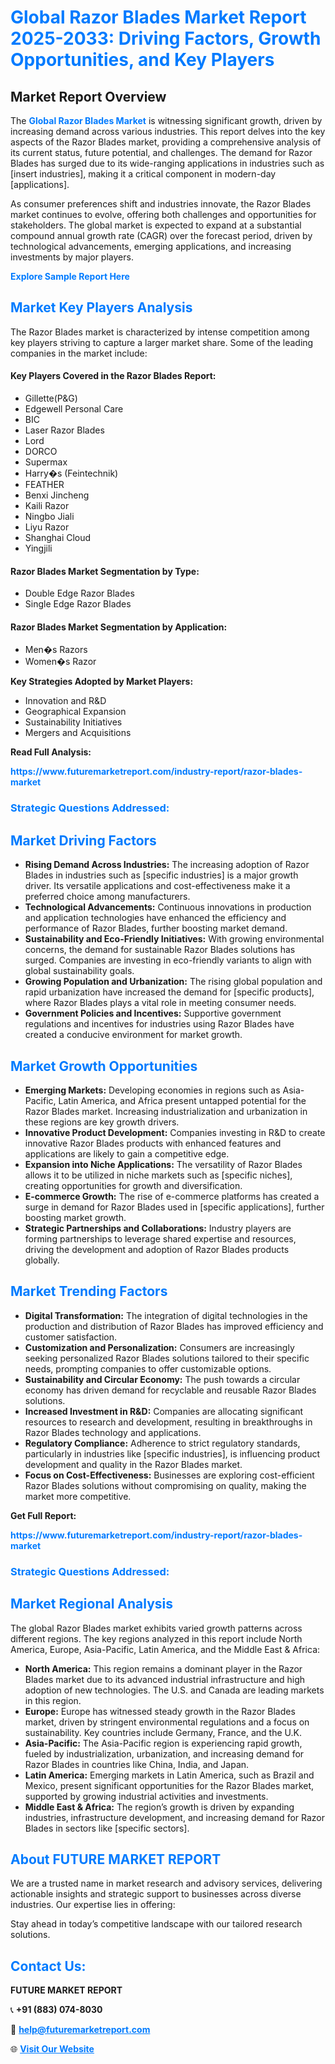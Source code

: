 <h1 style="color: #007BFF;">Global Razor Blades Market Report 2025-2033: Driving Factors, Growth Opportunities, and Key Players</h1>

<section id="overview">
<h2>Market Report Overview</h2>
<p>The <a href="https://www.futuremarketreport.com/industry-report/razor-blades-market" style="color: #007BFF; text-decoration: none;"><strong>Global Razor Blades Market</strong></a> is witnessing significant growth, driven by increasing demand across various industries. This report delves into the key aspects of the Razor Blades market, providing a comprehensive analysis of its current status, future potential, and challenges. The demand for Razor Blades has surged due to its wide-ranging applications in industries such as [insert industries], making it a critical component in modern-day [applications].</p>
<p>As consumer preferences shift and industries innovate, the Razor Blades market continues to evolve, offering both challenges and opportunities for stakeholders. The global market is expected to expand at a substantial compound annual growth rate (CAGR) over the forecast period, driven by technological advancements, emerging applications, and increasing investments by major players.</p>
</section>

<section id="overview">
<p><a href="https://www.futuremarketreport.com/request-sample/reportId=109458" style="color: #007BFF; text-decoration: none;"><strong>Explore Sample Report Here</strong></a></p>
</section>

<section id="key-players">
<h2 style="color: #007BFF;">Market Key Players Analysis</h2>
<p>The Razor Blades market is characterized by intense competition among key players striving to capture a larger market share. Some of the leading companies in the market include:</p>
<h4>Key Players Covered in the Razor Blades Report:</h4>
<ul><li>Gillette(P&amp;G)</li><li>Edgewell Personal Care</li><li>BIC</li><li>Laser Razor Blades</li><li>Lord</li><li>DORCO</li><li>Supermax</li><li>Harry�s (Feintechnik)</li><li>FEATHER</li><li>Benxi Jincheng</li><li>Kaili Razor</li><li>Ningbo Jiali</li><li>Liyu Razor</li><li>Shanghai Cloud</li><li>Yingjili</li></ul>
<h4>Razor Blades Market Segmentation by Type:</h4>
<ul><li>Double Edge Razor Blades</li><li>Single Edge Razor Blades</li></ul>

<h4>Razor Blades Market Segmentation by Application:</h4>
<ul><li>Men�s Razors</li><li>Women�s Razor</li></ul>
<p><strong>Key Strategies Adopted by Market Players:</strong></p>
<ul>
<li>Innovation and R&D</li>
<li>Geographical Expansion</li>
<li>Sustainability Initiatives</li>
<li>Mergers and Acquisitions</li>
</ul>
</section>

<section>
<p><strong>Read Full Analysis: </strong></p><a href="https://www.futuremarketreport.com/industry-report/razor-blades-market" style="color: #007BFF; text-decoration: none;"><strong>https://www.futuremarketreport.com/industry-report/razor-blades-market</strong></a>
<h3 style="color: #007BFF;">Strategic Questions Addressed:</h3>
</section>

<section id="driving-factors">
<h2 style="color: #007BFF;">Market Driving Factors</h2>
<ul>
<li><strong>Rising Demand Across Industries:</strong> The increasing adoption of Razor Blades in industries such as [specific industries] is a major growth driver. Its versatile applications and cost-effectiveness make it a preferred choice among manufacturers.</li>
<li><strong>Technological Advancements:</strong> Continuous innovations in production and application technologies have enhanced the efficiency and performance of Razor Blades, further boosting market demand.</li>
<li><strong>Sustainability and Eco-Friendly Initiatives:</strong> With growing environmental concerns, the demand for sustainable Razor Blades solutions has surged. Companies are investing in eco-friendly variants to align with global sustainability goals.</li>
<li><strong>Growing Population and Urbanization:</strong> The rising global population and rapid urbanization have increased the demand for [specific products], where Razor Blades plays a vital role in meeting consumer needs.</li>
<li><strong>Government Policies and Incentives:</strong> Supportive government regulations and incentives for industries using Razor Blades have created a conducive environment for market growth.</li>
</ul>
</section>

<section id="growth-opportunities">
<h2 style="color: #007BFF;">Market Growth Opportunities</h2>
<ul>
<li><strong>Emerging Markets:</strong> Developing economies in regions such as Asia-Pacific, Latin America, and Africa present untapped potential for the Razor Blades market. Increasing industrialization and urbanization in these regions are key growth drivers.</li>
<li><strong>Innovative Product Development:</strong> Companies investing in R&D to create innovative Razor Blades products with enhanced features and applications are likely to gain a competitive edge.</li>
<li><strong>Expansion into Niche Applications:</strong> The versatility of Razor Blades allows it to be utilized in niche markets such as [specific niches], creating opportunities for growth and diversification.</li>
<li><strong>E-commerce Growth:</strong> The rise of e-commerce platforms has created a surge in demand for Razor Blades used in [specific applications], further boosting market growth.</li>
<li><strong>Strategic Partnerships and Collaborations:</strong> Industry players are forming partnerships to leverage shared expertise and resources, driving the development and adoption of Razor Blades products globally.</li>
</ul>
</section>

<section id="trending-factors">
<h2 style="color: #007BFF;">Market Trending Factors</h2>
<ul>
<li><strong>Digital Transformation:</strong> The integration of digital technologies in the production and distribution of Razor Blades has improved efficiency and customer satisfaction.</li>
<li><strong>Customization and Personalization:</strong> Consumers are increasingly seeking personalized Razor Blades solutions tailored to their specific needs, prompting companies to offer customizable options.</li>
<li><strong>Sustainability and Circular Economy:</strong> The push towards a circular economy has driven demand for recyclable and reusable Razor Blades solutions.</li>
<li><strong>Increased Investment in R&D:</strong> Companies are allocating significant resources to research and development, resulting in breakthroughs in Razor Blades technology and applications.</li>
<li><strong>Regulatory Compliance:</strong> Adherence to strict regulatory standards, particularly in industries like [specific industries], is influencing product development and quality in the Razor Blades market.</li>
<li><strong>Focus on Cost-Effectiveness:</strong> Businesses are exploring cost-efficient Razor Blades solutions without compromising on quality, making the market more competitive.</li>
</ul>
</section>

<section>
<p><strong>Get Full Report: </strong></p><a href="https://www.futuremarketreport.com/industry-report/razor-blades-market" style="color: #007BFF; text-decoration: none;"><strong>https://www.futuremarketreport.com/industry-report/razor-blades-market</strong></a>
<h3 style="color: #007BFF;">Strategic Questions Addressed:</h3>
</section>


<section id="regional-analysis">
<h2 style="color: #007BFF;">Market Regional Analysis</h2>
<p>The global Razor Blades market exhibits varied growth patterns across different regions. The key regions analyzed in this report include North America, Europe, Asia-Pacific, Latin America, and the Middle East & Africa:</p>
<ul>
<li><strong>North America:</strong> This region remains a dominant player in the Razor Blades market due to its advanced industrial infrastructure and high adoption of new technologies. The U.S. and Canada are leading markets in this region.</li>
<li><strong>Europe:</strong> Europe has witnessed steady growth in the Razor Blades market, driven by stringent environmental regulations and a focus on sustainability. Key countries include Germany, France, and the U.K.</li>
<li><strong>Asia-Pacific:</strong> The Asia-Pacific region is experiencing rapid growth, fueled by industrialization, urbanization, and increasing demand for Razor Blades in countries like China, India, and Japan.</li>
<li><strong>Latin America:</strong> Emerging markets in Latin America, such as Brazil and Mexico, present significant opportunities for the Razor Blades market, supported by growing industrial activities and investments.</li>
<li><strong>Middle East & Africa:</strong> The region’s growth is driven by expanding industries, infrastructure development, and increasing demand for Razor Blades in sectors like [specific sectors].</li>
</ul>
</section>

<footer>
<h2 style="color: #007BFF;">About FUTURE MARKET REPORT</h2>
<p>We are a trusted name in market research and advisory services, delivering actionable insights and strategic support to businesses across diverse industries. Our expertise lies in offering:</p>

<p>Stay ahead in today’s competitive landscape with our tailored research solutions.</p>

<h2 style="color: #007BFF;">Contact Us:</h2>
<p><strong>FUTURE MARKET REPORT</strong></p>
<p>📞 <strong>+91 (883) 074-8030</strong></p>
<p>📧 <strong><a href="mailto:help@futuremarketreport.com" style="color: #007BFF;">help@futuremarketreport.com</a></strong></p>
<p>🌐 <strong><a href="https://www.futuremarketreport.com/" style="color: #007BFF;">Visit Our Website</a></strong></p>
</footer>